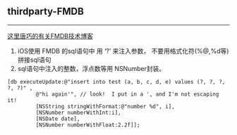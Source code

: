 ## thirdparty-FMDB
-----

[这里唐巧的有关FMDB技术博客](http://blog.devtang.com/blog/2012/04/22/use-fmdb/)

1. iOS使用  FMDB 的sql语句中 用 ‘?’ 来注入参数，  不要用格式化符(%@,%d等)拼接sql语句
2. sql语句中注入的整数，浮点数等用 NSNumber封装。


```
[db executeUpdate:@"insert into test (a, b, c, d, e) values (?, ?, ?, ?, ?)" ,
         @"hi again'", // look!  I put in a ', and I'm not escaping it!
         [NSString stringWithFormat:@"number %d", i],
         [NSNumber numberWithInt:i],
         [NSDate date],
         [NSNumber numberWithFloat:2.2f]];

```
